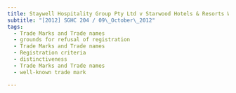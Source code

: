 ```yaml
---
title: Staywell Hospitality Group Pty Ltd v Starwood Hotels & Resorts Worldwide, Inc and another 
subtitle: "[2012] SGHC 204 / 09\_October\_2012"
tags:
  - Trade Marks and Trade names
  - grounds for refusal of registration
  - Trade Marks and Trade names
  - Registration criteria
  - distinctiveness
  - Trade Marks and Trade names
  - well-known trade mark

---
```


